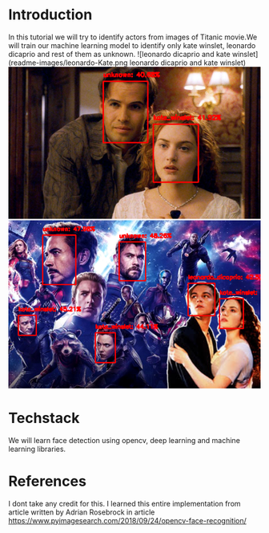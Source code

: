 # Introduction
In this tutorial we will try to identify actors from images of Titanic movie.We will train our machine learning model to identify only kate winslet, leonardo dicaprio and rest of them as unknown.
![leonardo dicaprio and kate winslet](readme-images/leonardo-Kate.png leonardo dicaprio and kate winslet)
![Unknow and kate winslet ](readme-images/unknown-kate.png)
![leonardo dicaprio,kate winslet and Avengers](readme-images/avengers-kate-leonardo.png)
# Techstack
We will learn face detection using opencv, deep learning and machine learning libraries.

# References
I dont take any credit for this. I learned this entire implementation from article written by Adrian Rosebrock  in article https://www.pyimagesearch.com/2018/09/24/opencv-face-recognition/
  